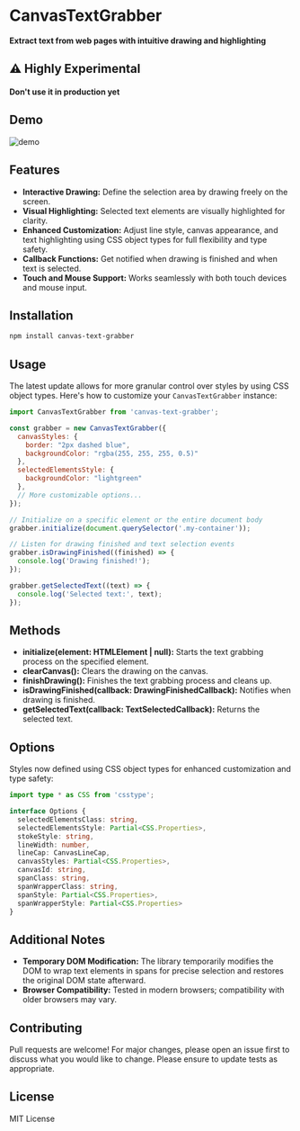 # CanvasTextGrabber
**Extract text from web pages with intuitive drawing and highlighting**

## ⚠️ Highly Experimental 
#### **Don't use it in production yet**

## Demo
![demo](https://github.com/Dave-lab12/canvas-text-grabber/assets/56738450/2e5f1d7f-6507-4ef3-9945-878b1846f7d2)

## Features

- **Interactive Drawing:** Define the selection area by drawing freely on the screen.
- **Visual Highlighting:** Selected text elements are visually highlighted for clarity.
- **Enhanced Customization:** Adjust line style, canvas appearance, and text highlighting using CSS object types for full flexibility and type safety.
- **Callback Functions:** Get notified when drawing is finished and when text is selected.
- **Touch and Mouse Support:** Works seamlessly with both touch devices and mouse input.

## Installation

```bash
npm install canvas-text-grabber
```

## Usage

The latest update allows for more granular control over styles by using CSS object types. Here's how to customize your `CanvasTextGrabber` instance:

```javascript
import CanvasTextGrabber from 'canvas-text-grabber';

const grabber = new CanvasTextGrabber({
  canvasStyles: {
    border: "2px dashed blue",
    backgroundColor: "rgba(255, 255, 255, 0.5)"
  },
  selectedElementsStyle: {
    backgroundColor: "lightgreen"
  },
  // More customizable options...
});

// Initialize on a specific element or the entire document body
grabber.initialize(document.querySelector('.my-container')); 

// Listen for drawing finished and text selection events
grabber.isDrawingFinished((finished) => {
  console.log('Drawing finished!');
});

grabber.getSelectedText((text) => {
  console.log('Selected text:', text);
});
```

## Methods

- **initialize(element: HTMLElement | null):** Starts the text grabbing process on the specified element.
- **clearCanvas():** Clears the drawing on the canvas.
- **finishDrawing():** Finishes the text grabbing process and cleans up.
- **isDrawingFinished(callback: DrawingFinishedCallback):** Notifies when drawing is finished.
- **getSelectedText(callback: TextSelectedCallback):** Returns the selected text.

## Options

Styles now defined using CSS object types for enhanced customization and type safety:

```typescript
import type * as CSS from 'csstype';

interface Options {
  selectedElementsClass: string,
  selectedElementsStyle: Partial<CSS.Properties>,
  stokeStyle: string,
  lineWidth: number,
  lineCap: CanvasLineCap,
  canvasStyles: Partial<CSS.Properties>,
  canvasId: string,
  spanClass: string,
  spanWrapperClass: string,
  spanStyle: Partial<CSS.Properties>,
  spanWrapperStyle: Partial<CSS.Properties>
}
```

## Additional Notes

- **Temporary DOM Modification:** The library temporarily modifies the DOM to wrap text elements in spans for precise selection and restores the original DOM state afterward.
- **Browser Compatibility:** Tested in modern browsers; compatibility with older browsers may vary.

## Contributing

Pull requests are welcome! For major changes, please open an issue first to discuss what you would like to change. Please ensure to update tests as appropriate.

## License

MIT License
